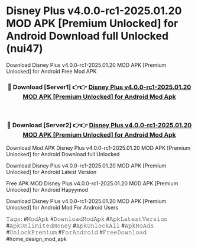 # Disney  Plus v4.0.0-rc1-2025.01.20 MOD APK [Premium Unlocked] for Android Download full Unlocked (nui47)
Download Disney  Plus v4.0.0-rc1-2025.01.20 MOD APK [Premium Unlocked] for Android Free Mod APK

<div align="center">
<h3>🔴 Download [Server1] 👉👉 <a href="https://apkcomod.com?title=Disney__Plus_v4.0.0-rc1-2025.01.20_MOD_APK_[Premium_Unlocked]_for_Android">Disney  Plus v4.0.0-rc1-2025.01.20 MOD APK [Premium Unlocked] for Android Mod Apk</a></h3><br>

<h3>🔴 Download [Server2] 👉👉 <a href="https://apkcomod.com?title=Disney__Plus_v4.0.0-rc1-2025.01.20_MOD_APK_[Premium_Unlocked]_for_Android">Disney  Plus v4.0.0-rc1-2025.01.20 MOD APK [Premium Unlocked] for Android Mod Apk</a></h3>
</div>


Download Mod APK Disney  Plus v4.0.0-rc1-2025.01.20 MOD APK [Premium Unlocked] for Android Download full Unlocked

Download Disney  Plus v4.0.0-rc1-2025.01.20 MOD APK [Premium Unlocked] for Android Latest Version

Free APK MOD Disney  Plus v4.0.0-rc1-2025.01.20 MOD APK [Premium Unlocked] for Android Hapyymod

Download Disney  Plus v4.0.0-rc1-2025.01.20 MOD APK [Premium Unlocked] for Android Mod For Android Users

𝚃𝚊𝚐𝚜: #𝙼𝚘𝚍𝙰𝚙𝚔 #𝙳𝚘𝚠𝚗𝚕𝚘𝚊𝚍𝙼𝚘𝚍𝙰𝚙𝚔 #𝙰𝚙𝚔𝙻𝚊𝚝𝚎𝚜𝚝𝚅𝚎𝚛𝚜𝚒𝚘𝚗 #𝙰𝚙𝚔𝚄𝚗𝚕𝚒𝚖𝚒𝚝𝚎𝚍𝙼𝚘𝚗𝚎𝚢 #𝙰𝚙𝚔𝚄𝚗𝚕𝚘𝚌𝚔𝙰𝚕𝚕 #𝙰𝚙𝚔𝙽𝚘𝙰𝚍𝚜 #𝚄𝚗𝚕𝚘𝚌𝚔𝙿𝚛𝚎𝚖𝚒𝚞𝚖 #𝙵𝚘𝚛𝙰𝚗𝚍𝚛𝚘𝚒𝚍 #𝙵𝚛𝚎𝚎𝙳𝚘𝚠𝚗𝚕𝚘𝚊𝚍 #home_design_mod_apk